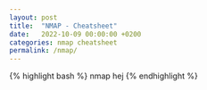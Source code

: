 ```yaml
---
layout: post
title:  "NMAP - Cheatsheet"
date:   2022-10-09 00:00:00 +0200
categories: nmap cheatsheet
permalink: /nmap/
---
```


{% highlight bash %}
nmap hej
{% endhighlight %}
